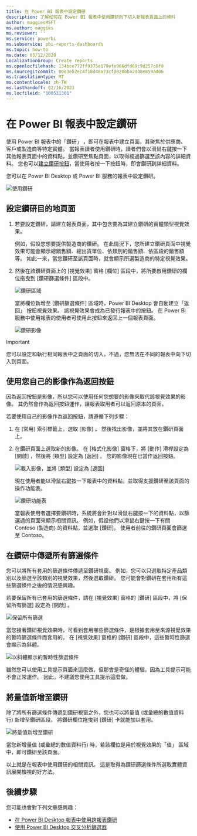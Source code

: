 ```yaml
---
title: 在 Power BI 報表中設定鑽研
description: 了解如何在 Power BI 報表中使用鑽研向下切入新報表頁面上的資料
author: maggiesMSFT
ms.author: maggies
ms.reviewer: ''
ms.service: powerbi
ms.subservice: pbi-reports-dashboards
ms.topic: how-to
ms.date: 03/12/2020
LocalizationGroup: Create reports
ms.openlocfilehash: 134bce772ff9375e179efe966dfd69c9d257c8f0
ms.sourcegitcommit: 00e3eb2ec4f18d48a73cfd020bb42d08e859ad06
ms.translationtype: MT
ms.contentlocale: zh-TW
ms.lasthandoff: 02/16/2021
ms.locfileid: "100531301"
---
```

# <a name="set-up-drill-through-in-power-bi-reports"></a>在 Power BI 報表中設定鑽研
使用 Power BI 報表中的「鑽研」  ，即可在報表中建立頁面，其聚焦於供應商、客戶或製造商等特定實體。 當報表讀者使用鑽研時，讀者們會以滑鼠右鍵按一下其他報表頁面中的資料點，並鑽研至焦點頁面，以取得經過篩選至該內容的詳細資料。 您也可以[建立鑽研按鈕](desktop-drill-through-buttons.md)，當使用者按一下按鈕時，即會鑽研到詳細資料。

您可以在 Power BI Desktop 或 Power BI 服務的報表中設定鑽研。

![使用鑽研](media/desktop-drillthrough/power-bi-drill-through-right-click.png)

## <a name="set-up-the-drill-through-destination-page"></a>設定鑽研目的地頁面
1. 若要設定鑽研，請建立報表頁面，其中包含要為其建立鑽研的實體類型視覺效果。 

    例如，假設您想要提供製造商的鑽研。 在此情況下，您所建立鑽研頁面中視覺效果可能會顯示總銷售額、總出貨單位、依類別的銷售額、依區段的銷售額等。 如此一來，當您鑽研至該頁面時，就會顯示所選製造商的特定視覺效果。

2. 然後在該鑽研頁面上的 [視覺效果]  窗格 [欄位]  區段中，將所要啟用鑽研的欄位拖曳到 [鑽研篩選條件]  區段中。

    ![鑽研區域](media/desktop-drillthrough/drillthrough_02.png)

    當將欄位新增至 [鑽研篩選條件]  區域時，Power BI Desktop 會自動建立「返回」  按鈕視覺效果。 該視覺效果會成為已發行報表中的按鈕。 在 Power BI 服務中使用報表的使用者可使用此按鈕來返回上一個報表頁面。

    ![鑽研影像](media/desktop-drillthrough/drillthrough_03.png)

> [!IMPORTANT]
> 您可以設定和執行相同報表中之頁面的切入，不過，您無法在不同的報表中向下切入到頁面。  



## <a name="use-your-own-image-for-a-back-button"></a>使用您自己的影像作為返回按鈕    
 因為返回按鈕是影像，所以您可以使用任何您想要的影像來取代該視覺效果的影像。 其仍然會作為返回按鈕運作，讓報表取用者可以返回原本的頁面。 

若要使用自己的影像作為返回按鈕，請遵循下列步驟：

1. 在 [常用]  索引標籤上，選取 [影像]  。 然後找出影像，並將其放在鑽研頁面上。

2. 在鑽研頁面上選取新的影像。 在 [格式化影像]  窗格下，將 [動作]  滑桿設定為 [開啟]  ，然後將 [類型]  設定為 [返回]  。 您的影像現在已當作返回按鈕。

    ![載入影像，並將 [類型] 設定為 [返回]](media/desktop-drillthrough/drillthrough_05.png)

    
     現在使用者能以滑鼠右鍵按一下報表中的資料點，並取得支援鑽研至該頁面的操作功能表。 

    ![鑽研功能表](media/desktop-drillthrough/drillthrough_04.png)

    當報表使用者選擇要鑽研時，系統將會針對以滑鼠右鍵按一下的資料點，以篩選過的頁面來顯示相關資訊。 例如，假設他們以滑鼠右鍵按一下有關 Contoso (製造商) 的資料點，並選取 [鑽研]。 使用者前往的鑽研頁面會篩選至 Contoso。

## <a name="pass-all-filters-in-drill-through"></a>在鑽研中傳遞所有篩選條件

您可以將所有套用的篩選條件傳遞至鑽研視窗。 例如，您可以只選取特定產品類別以及篩選至該類別的視覺效果，然後選取鑽研。 您可能會對鑽研在套用所有這些篩選條件之後的情況感興趣。

若要保留所有已套用的篩選條件，請在 [視覺效果]  窗格的 [鑽研]  區段中，將 [保留所有篩選]  設定為 [開啟]  。 

![保留所有篩選](media/desktop-drillthrough/drillthrough_06.png)

當您接著鑽研視覺效果時，可看到套用哪些篩選條件，是根據套用至來源視覺效果的暫時篩選條件而套用的。 在 [視覺效果]  窗格的 [鑽研]  區段中，這些暫時性篩選會顯示為斜體。 

![以斜體顯示的暫時性篩選條件](media/desktop-drillthrough/drillthrough_07.png)

雖然您可以使用工具提示頁面來這麼做，但那會是奇怪的體驗，因為工具提示可能不會正常運作。 因此，不建議您使用工具提示這麼做。

## <a name="add-a-measure-to-drill-through"></a>將量值新增至鑽研

除了將所有篩選條件傳遞到鑽研視窗之外，您也可以將量值 (或彙總的數值資料行) 新增至鑽研區段。 將鑽研欄位拖曳到 [鑽研]  卡就能加以套用。 

![將量值新增至鑽研](media/desktop-drillthrough/drillthrough_08.png)

當您新增量值 (或彙總的數值資料行) 時，若該欄位是用於視覺效果的「值」  區域中，即可鑽研至該頁面。

以上就是在報表中使用鑽研的相關資訊。 這是取得為鑽研篩選條件所選取實體資訊展開檢視的好方法。

## <a name="next-steps"></a>後續步驟

您可能也會對下列文章感興趣：

* [在 Power BI Desktop 報表中使用跨報表鑽研](desktop-cross-report-drill-through.md)
* [使用 Power BI Desktop 交叉分析篩選器](../visuals/power-bi-visualization-slicers.md)
